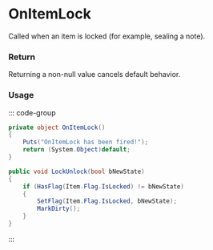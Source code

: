# OnItemLock
<Badge type="info" text="Item"/><Badge type="danger" text="Carbon Compatible"/><Badge type="warning" text="Oxide Compatible"/>
Called when an item is locked (for example, sealing a note).

### Return
Returning a non-null value cancels default behavior.

### Usage
::: code-group
```csharp [Example]
private object OnItemLock()
{
	Puts("OnItemLock has been fired!");
	return (System.Object)default;
}
```
```csharp [Source — Assembly-CSharp @ Item]
public void LockUnlock(bool bNewState)
{
	if (HasFlag(Item.Flag.IsLocked) != bNewState)
	{
		SetFlag(Item.Flag.IsLocked, bNewState);
		MarkDirty();
	}
}

```
:::
